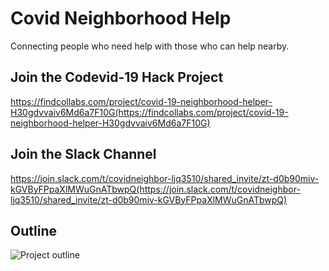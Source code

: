 # Covid Neighborhood Help
Connecting people who need help with those who can help nearby.

## Join the Codevid-19 Hack Project
https://findcollabs.com/project/covid-19-neighborhood-helper-H30gdvvaiv6Md6a7F10G(https://findcollabs.com/project/covid-19-neighborhood-helper-H30gdvvaiv6Md6a7F10G)

## Join the Slack Channel
https://join.slack.com/t/covidneighbor-ljq3510/shared_invite/zt-d0b90miv-kGVByFPpaXlMWuGnATbwpQ(https://join.slack.com/t/covidneighbor-ljq3510/shared_invite/zt-d0b90miv-kGVByFPpaXlMWuGnATbwpQ)

## Outline
![Project outline](http://brandonbrule.com/codevid/request-volunteer-app.png)
